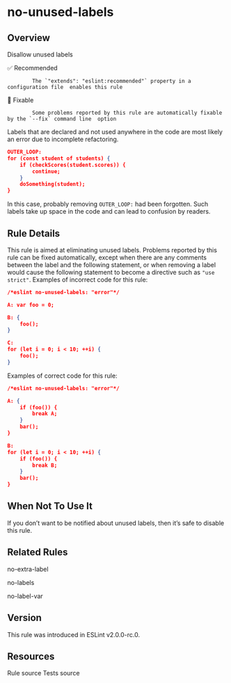
# no-unused-labels
## Overview
Disallow unused labels


✅ Recommended

            The `"extends": "eslint:recommended"` property in a configuration file  enables this rule
        

🔧 Fixable

            Some problems reported by this rule are automatically fixable by the `--fix` command line  option
        


Labels that are declared and not used anywhere in the code are most likely an error due to incomplete refactoring.

```json
OUTER_LOOP:
for (const student of students) {
    if (checkScores(student.scores)) {
        continue;
    }
    doSomething(student);
}
```
In this case, probably removing `OUTER_LOOP:` had been forgotten.
Such labels take up space in the code and can lead to confusion by readers.
## Rule Details
This rule is aimed at eliminating unused labels.
Problems reported by this rule can be fixed automatically, except when there are any comments between the label and the following statement, or when removing a label would cause the following statement to become a directive such as `"use strict"`.
Examples of incorrect code for this rule:


```json
/*eslint no-unused-labels: "error"*/

A: var foo = 0;

B: {
    foo();
}

C:
for (let i = 0; i < 10; ++i) {
    foo();
}
```
Examples of correct code for this rule:


```json
/*eslint no-unused-labels: "error"*/

A: {
    if (foo()) {
        break A;
    }
    bar();
}

B:
for (let i = 0; i < 10; ++i) {
    if (foo()) {
        break B;
    }
    bar();
}
```
## When Not To Use It
If you don’t want to be notified about unused labels, then it’s safe to disable this rule.
## Related Rules


no-extra-label 

no-labels 

no-label-var 


## Version
This rule was introduced in ESLint v2.0.0-rc.0.
## Resources

Rule source 
Tests source 


